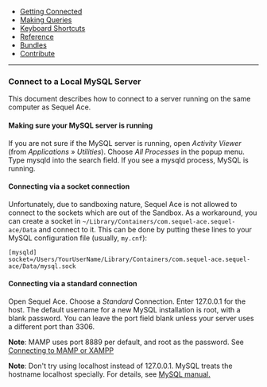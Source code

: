 -   [Getting Connected](../get-started/)
-   [Making Queries](../queries.html)
-   [Keyboard Shortcuts](../shortcuts.html)
-   [Reference](../ref/)
-   [Bundles](../bundles/)
-   [Contribute](../contribute/)

<hr>

### Connect to a Local MySQL Server

This document describes how to connect to a server running on the same computer as Sequel Ace.


#### Making sure your MySQL server is running

If you are not sure if the MySQL server is running, open _Activity Viewer_ (from _Applications_ » _Utilities_). Choose _All Processes_ in the popup menu. Type mysqld into the search field. If you see a mysqld process, MySQL is running.


#### Connecting via a socket connection

Unfortunately, due to sandboxing nature, Sequel Ace is not allowed to connect to the sockets which are out of the Sandbox. As a workaround, you can create a socket in `~/Library/Containers/com.sequel-ace.sequel-ace/Data` and connect to it. This can be done by putting these lines to your MySQL configuration file (usually, `my.cnf`):
```
[mysqld]
socket=/Users/YourUserName/Library/Containers/com.sequel-ace.sequel-ace/Data/mysql.sock
```


#### Connecting via a standard connection

Open Sequel Ace. Choose a _Standard_ Connection. Enter 127.0.0.1 for the host. The default username for a new MySQL installation is root, with a blank password. You can leave the port field blank unless your server uses a different port than 3306.

**Note**: MAMP uses port 8889 per default, and root as the password. See [Connecting to MAMP or XAMPP](mamp-xampp.html "Connecting to MAMP or XAMPP")

**Note**: Don't try using localhost instead of 127.0.0.1. MySQL treats the hostname localhost specially. For details, see [MySQL manual.](https://dev.mysql.com/doc/refman/en/connecting.html)
